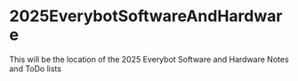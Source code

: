 # 2025EverybotSoftwareAndHardware
This will be the location of the 2025 Everybot Software and Hardware Notes and ToDo lists
